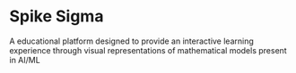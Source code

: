 # Spike Sigma
A educational platform designed to provide an interactive learning experience through visual representations of mathematical models present in AI/ML